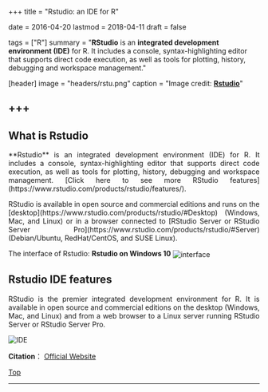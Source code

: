 +++
title = "Rstudio: an IDE for R"

date = 2016-04-20
lastmod = 2018-04-11
draft = false

tags = ["R"]
summary = "**RStudio** is an **integrated development environment (IDE)** for R. It includes a console, syntax-highlighting editor that supports direct code execution, as well as tools for plotting, history, debugging and workspace management."


[header]
image = "headers/rstu.png"
caption = "Image credit: [**Rstudio**](https://www.rstudio.com/)"

+++
---
<span id="top"></span>

## What is Rstudio
<p align="justify">**Rstudio** is an integrated development environment (IDE) for R. It includes a console, syntax-highlighting editor that supports direct code execution, as well as tools for plotting, history, debugging and workspace management. [Click here to see more RStudio features](https://www.rstudio.com/products/rstudio/features/).

<p align="justify">RStudio is available in open source and commercial editions and runs on the [desktop](https://www.rstudio.com/products/rstudio/#Desktop) (Windows, Mac, and Linux) or in a browser connected to [RStudio Server or RStudio Server Pro](https://www.rstudio.com/products/rstudio/#Server) (Debian/Ubuntu, RedHat/CentOS, and SUSE Linux).

The interface of Rstudio: **Rstudio on Windows 10**
<img src="/img/R/interface.png" alt="interface" align=center />

## Rstudio IDE features
<p align="justify">RStudio is the premier integrated development environment for R. It is available in open source and commercial editions on the desktop (Windows, Mac, and Linux) and from a web browser to a Linux server running RStudio Server or RStudio Server Pro.

![IDE](/img/R/feature.png)

**Citation**： [Official Website](https://www.rstudio.com/)

[<i class="fa fa-hand-o-up fa-1x "></i>Top](#top)

---